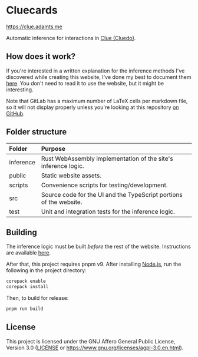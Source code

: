 # Cluecards

<https://clue.adamts.me>

Automatic inference for interactions in [Clue (Cluedo)](https://en.wikipedia.org/wiki/Cluedo).

## How does it work?

If you're interested in a written explanation for the inference methods I've discovered while creating this website,
I've done my best to document them [here](./Inference.md).
You don't need to read it to use the website, but it might be interesting.

Note that GitLab has a maximum number of LaTeX cells per markdown file,
so it will not display properly unless you're looking at this repository [on GitHub](https://github.com/MysteryBlokHed/cluecards).

## Folder structure

| Folder    | Purpose                                                            |
| :-------- | :----------------------------------------------------------------- |
| inference | Rust WebAssembly implementation of the site's inference logic.     |
| public    | Static website assets.                                             |
| scripts   | Convenience scripts for testing/development.                       |
| src       | Source code for the UI and the TypeScript portions of the website. |
| test      | Unit and integration tests for the inference logic.                |

## Building

The inference logic must be built _before_ the rest of the website.
Instructions are available [here](./inference/README.md).

After that, this project requires pnpm v9.
After installing [Node.js](https://nodejs.org/en/download/package-manager), run the following in the project directory:

```sh
corepack enable
corepack install
```

Then, to build for release:

```sh
pnpm run build
```

## License

This project is licensed under the GNU Affero General Public License, Version 3.0
([LICENSE](LICENSE) or <https://www.gnu.org/licenses/agpl-3.0.en.html>).
